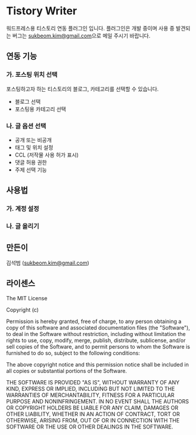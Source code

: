 # Tistory Writer
워드프레스용 티스토리 연동 플러그인 입니다.
플러그인은 개발 중이며 사용 중 발견되는 버그는 <sukbeom.kim@gmail.com>으로 메일 주시기 바랍니다.

## 연동 기능

### 가. 포스팅 위치 선택
포스팅하고자 하는 티스토리의 블로그, 카테고리를 선택할 수 있습니다.
* 블로그 선택
* 포스팅용 카테고리 선택

### 나. 글 옵션 선택
* 공개 또는 비공개
* 태그 및 위치 설정
* CCL (저작물 사용 허가 표시)
* 댓글 허용 권한
* 주제 선택 기능

## 사용법

### 가. 계정 설정
### 나. 글 올리기

## 만든이
김석범 (<sukbeom.kim@gmail.com>)

## 라이센스
The MIT License

Copyright (c) <year> <copyright holders>

Permission is hereby granted, free of charge, to any person obtaining a copy
of this software and associated documentation files (the "Software"), to deal
in the Software without restriction, including without limitation the rights
to use, copy, modify, merge, publish, distribute, sublicense, and/or sell
copies of the Software, and to permit persons to whom the Software is
furnished to do so, subject to the following conditions:

The above copyright notice and this permission notice shall be included in
all copies or substantial portions of the Software.

THE SOFTWARE IS PROVIDED "AS IS", WITHOUT WARRANTY OF ANY KIND, EXPRESS OR
IMPLIED, INCLUDING BUT NOT LIMITED TO THE WARRANTIES OF MERCHANTABILITY,
FITNESS FOR A PARTICULAR PURPOSE AND NONINFRINGEMENT. IN NO EVENT SHALL THE
AUTHORS OR COPYRIGHT HOLDERS BE LIABLE FOR ANY CLAIM, DAMAGES OR OTHER
LIABILITY, WHETHER IN AN ACTION OF CONTRACT, TORT OR OTHERWISE, ARISING FROM,
OUT OF OR IN CONNECTION WITH THE SOFTWARE OR THE USE OR OTHER DEALINGS IN
THE SOFTWARE.
